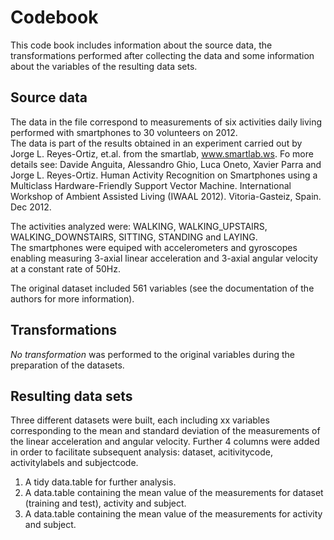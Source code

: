 Codebook
=========
This code book includes information about the source data, the transformations performed after collecting the data and some information about the variables of the resulting data sets.

Source data
----------------
The data in the file correspond to measurements of six activities daily living performed with smartphones to 30 volunteers on 2012.  
The data is part of the results obtained in an experiment carried out by Jorge L. Reyes-Ortiz, et.al. from the smartlab, www.smartlab.ws. Fo more details see: Davide Anguita, Alessandro Ghio, Luca Oneto, Xavier Parra and Jorge L. Reyes-Ortiz. Human Activity Recognition on Smartphones using a Multiclass Hardware-Friendly Support Vector Machine. International Workshop of Ambient Assisted Living (IWAAL 2012). Vitoria-Gasteiz, Spain. Dec 2012.  

The activities analyzed were: WALKING, WALKING_UPSTAIRS, WALKING_DOWNSTAIRS, SITTING, STANDING and LAYING.  
The smartphones were equiped with accelerometers and gyroscopes enabling measuring 3-axial linear acceleration and 3-axial angular velocity at a constant rate of 50Hz.  

The original dataset included 561 variables (see the documentation of the authors for more information). 

Transformations
------------------------
*No transformation* was performed to the original variables during the preparation of the datasets.

Resulting data sets
-------------------------
Three different datasets were built, each including xx variables corresponding to the mean and standard deviation of the measurements of the linear acceleration and angular velocity. Further 4 columns were added in order to facilitate subsequent analysis: dataset, acitivitycode, activitylabels and subjectcode.

1. A tidy data.table for further analysis.
2. A data.table containing the mean value of the measurements for dataset (training and test), activity and subject.
3. A data.table containing the mean value of the measurements for activity and subject.  
